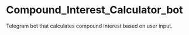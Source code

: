 # Compound_Interest_Calculator_bot
 Telegram bot that calculates compound interest based on user input.
